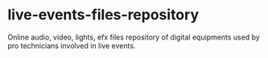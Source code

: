 # live-events-files-repository
Online audio, video, lights, efx files repository of digital equipments used by pro technicians involved in live events.
